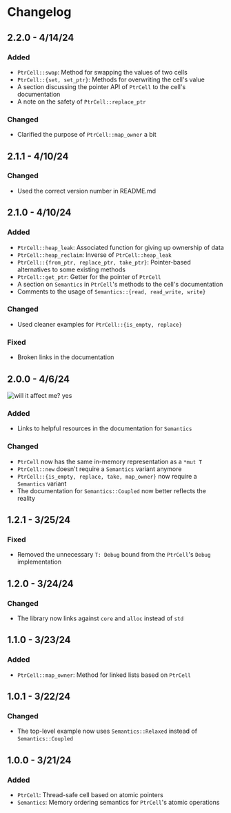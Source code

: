 # Changelog

## 2.2.0 - 4/14/24

### Added
- `PtrCell::swap`: Method for swapping the values of two cells
- `PtrCell::{set, set_ptr}`: Methods for overwriting the cell's value
- A section discussing the pointer API of `PtrCell` to the cell's documentation
- A note on the safety of `PtrCell::replace_ptr`

### Changed
- Clarified the purpose of `PtrCell::map_owner` a bit

## 2.1.1 - 4/10/24

### Changed
- Used the correct version number in README.md

## 2.1.0 - 4/10/24

### Added
- `PtrCell::heap_leak`: Associated function for giving up ownership of data
- `PtrCell::heap_reclaim`: Inverse of `PtrCell::heap_leak`
- `PtrCell::{from_ptr, replace_ptr, take_ptr}`: Pointer-based alternatives to some existing methods
- `PtrCell::get_ptr`: Getter for the pointer of `PtrCell`
- A section on `Semantics` in `PtrCell`'s methods to the cell's documentation
- Comments to the usage of `Semantics::{read, read_write, write}`

### Changed
- Used cleaner examples for `PtrCell::{is_empty, replace}`

### Fixed
- Broken links in the documentation

## 2.0.0 - 4/6/24

![will it affect me? yes][yes]

### Added
- Links to helpful resources in the documentation for `Semantics`

### Changed
- `PtrCell` now has the same in-memory representation as a `*mut T`
- `PtrCell::new` doesn't require a `Semantics` variant anymore
- `PtrCell::{is_empty, replace, take, map_owner}` now require a `Semantics` variant
- The documentation for `Semantics::Coupled` now better reflects the reality

## 1.2.1 - 3/25/24

### Fixed
- Removed the unnecessary `T: Debug` bound from the `PtrCell`'s `Debug` implementation

## 1.2.0 - 3/24/24

### Changed
- The library now links against `core` and `alloc` instead of `std`

## 1.1.0 - 3/23/24

### Added
- `PtrCell::map_owner`: Method for linked lists based on `PtrCell`

## 1.0.1 - 3/22/24

### Changed
- The top-level example now uses `Semantics::Relaxed` instead of `Semantics::Coupled`

## 1.0.0 - 3/21/24

### Added
- `PtrCell`: Thread-safe cell based on atomic pointers
- `Semantics`: Memory ordering semantics for `PtrCell`'s atomic operations

<!-- References -->
[yes]: https://img.shields.io/badge/will%20it%20affect%20me%3F-yes-red.svg
